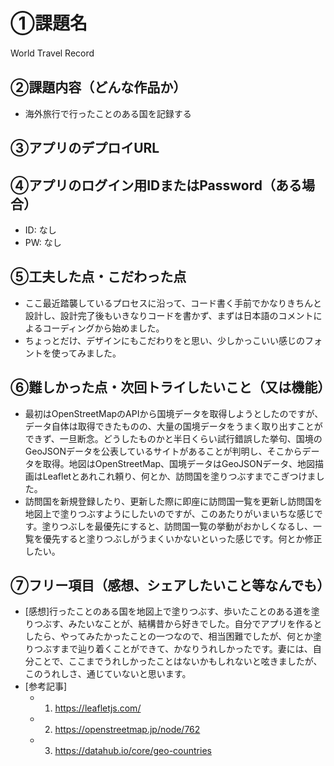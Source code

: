 # ①課題名
World Travel Record　

## ②課題内容（どんな作品か）
- 海外旅行で行ったことのある国を記録する

## ③アプリのデプロイURL


## ④アプリのログイン用IDまたはPassword（ある場合）
- ID: なし
- PW: なし

## ⑤工夫した点・こだわった点
- ここ最近踏襲しているプロセスに沿って、コード書く手前でかなりきちんと設計し、設計完了後もいきなりコードを書かず、まずは日本語のコメントによるコーディングから始めました。
- ちょっとだけ、デザインにもこだわりをと思い、少しかっこいい感じのフォントを使ってみました。

## ⑥難しかった点・次回トライしたいこと（又は機能）
- 最初はOpenStreetMapのAPIから国境データを取得しようとしたのですが、データ自体は取得できたものの、大量の国境データをうまく取り出すことができず、一旦断念。どうしたものかと半日くらい試行錯誤した挙句、国境のGeoJSONデータを公表しているサイトがあることが判明し、そこからデータを取得。地図はOpenStreetMap、国境データはGeoJSONデータ、地図描画はLeafletとあれこれ頼り、何とか、訪問国を塗りつぶすまでこぎつけました。
- 訪問国を新規登録したり、更新した際に即座に訪問国一覧を更新し訪問国を地図上で塗りつぶすようにしたいのですが、このあたりがいまいちな感じです。塗りつぶしを最優先にすると、訪問国一覧の挙動がおかしくなるし、一覧を優先すると塗りつぶしがうまくいかないといった感じです。何とか修正したい。


## ⑦フリー項目（感想、シェアしたいこと等なんでも）
- [感想]行ったことのある国を地図上で塗りつぶす、歩いたことのある道を塗りつぶす、みたいなことが、結構昔から好きでした。自分でアプリを作るとしたら、やってみたかったことの一つなので、相当困難でしたが、何とか塗りつぶすまで辿り着くことができて、かなりうれしかったです。妻には、自分ことで、ここまでうれしかったことはないかもしれないと呟きましたが、このうれしさ、通じていないと思います。
- [参考記事]
  - 1. https://leafletjs.com/
  - 2. https://openstreetmap.jp/node/762 
  - 3. https://datahub.io/core/geo-countries 